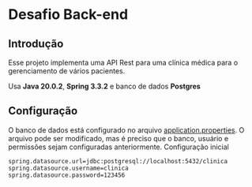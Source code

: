 # Desafio Back-end

## Introdução
Esse projeto implementa uma API Rest para uma clínica médica para o gerenciamento de vários pacientes.

Usa **Java 20.0.2**, **Spring 3.3.2** e banco de dados **Postgres**

## Configuração

O banco de dados está configurado no arquivo [application.properties](/src/main/resources/application.properties).
O arquivo pode ser modificado, mas é preciso que o banco, usuário e permissões sejam configuradas anteriormente.
Configuração inicial

```
spring.datasource.url=jdbc:postgresql://localhost:5432/clinica
spring.datasource.username=clinica
spring.datasource.password=123456
```